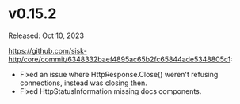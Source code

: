 # v0.15.2

Released: Oct 10, 2023

https://github.com/sisk-http/core/commit/6348332baef4895ac65b2fc65844ade5348805c1:
- Fixed an issue where HttpResponse.Close() weren't refusing connections, instead was closing then.
- Fixed HttpStatusInformation missing docs components.